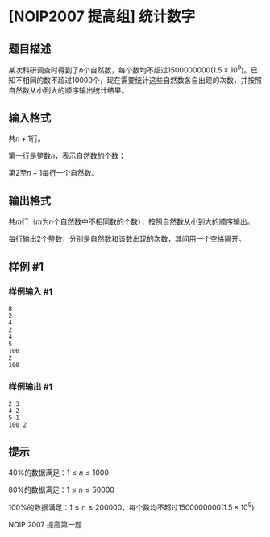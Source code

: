 # [NOIP2007 提高组] 统计数字

## 题目描述

某次科研调查时得到了$n$个自然数，每个数均不超过$1500000000(1.5 \times 10^9)$。已知不相同的数不超过$10000$个，现在需要统计这些自然数各自出现的次数，并按照自然数从小到大的顺序输出统计结果。


## 输入格式

共$n+1$行。

第一行是整数$n$，表示自然数的个数；

第$2$至$n+1$每行一个自然数。


## 输出格式

共$m$行（$m$为$n$个自然数中不相同数的个数），按照自然数从小到大的顺序输出。  

每行输出$2$个整数，分别是自然数和该数出现的次数，其间用一个空格隔开。


## 样例 #1

### 样例输入 #1
```
8
2
4
2
4
5
100
2
100
```

### 样例输出 #1

```
2 3
4 2
5 1
100 2
```

## 提示

$40\%$的数据满足：$1  \le  n  \le  1000$

$80\%$的数据满足：$1  \le  n  \le  50000$

$100\%$的数据满足：$1  \le  n  \le  200000$，每个数均不超过$1500 000 000(1.5 \times 10^9)$

NOIP 2007 提高第一题

